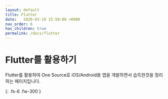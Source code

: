 ```yaml
---
layout: default
title: Flutter
date:   2020-03-18 15:50:00 +0900
nav_order: 6
has_children: true
permalink: /docs/flutter
---
```


# Flutter를 활용하기

Flutter를 활용하여 One Source로 iOS/Android용 앱을 개발하면서 습득한것을 정리하는 페이지입니다.

{: .fs-6 .fw-300 }
